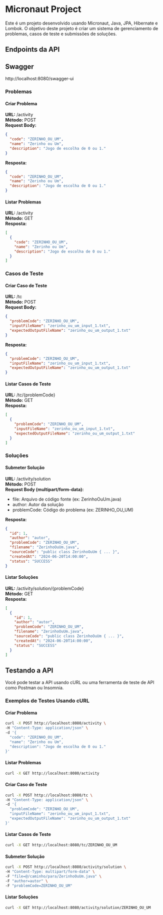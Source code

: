 # Micronaut Project

Este é um projeto desenvolvido usando Micronaut, Java, JPA, Hibernate e Lombok. O objetivo deste projeto é criar um sistema de gerenciamento de problemas, casos de teste e submissões de soluções.

## Endpoints da API
## Swagger
http://localhost:8080/swagger-ui

### Problemas

#### Criar Problema

**URL:** /activity  
**Método:** POST  
**Request Body:**

```json
{
  "code": "ZERINHO_OU_UM",
  "name": "Zerinho ou Um",
  "description": "Jogo de escolha de 0 ou 1."
}
```

**Resposta:**

```json
{
  "code": "ZERINHO_OU_UM",
  "name": "Zerinho ou Um",
  "description": "Jogo de escolha de 0 ou 1."
}
```

#### Listar Problemas

**URL:** /activity  
**Método:** GET  
**Resposta:**

```json
[
  {
    "code": "ZERINHO_OU_UM",
    "name": "Zerinho ou Um",
    "description": "Jogo de escolha de 0 ou 1."
  }
]
```

### Casos de Teste

#### Criar Caso de Teste

**URL:** /tc  
**Método:** POST  
**Request Body:**

```json
{
  "problemCode": "ZERINHO_OU_UM",
  "inputFileName": "zerinho_ou_um_input_1.txt",
  "expectedOutputFileName": "zerinho_ou_um_output_1.txt"
}
```

**Resposta:**

```json
{
  "problemCode": "ZERINHO_OU_UM",
  "inputFileName": "zerinho_ou_um_input_1.txt",
  "expectedOutputFileName": "zerinho_ou_um_output_1.txt"
}
```

#### Listar Casos de Teste

**URL:** /tc/{problemCode}  
**Método:** GET  
**Resposta:**

```json
[
  {
    "problemCode": "ZERINHO_OU_UM",
    "inputFileName": "zerinho_ou_um_input_1.txt",
    "expectedOutputFileName": "zerinho_ou_um_output_1.txt"
  }
]
```

### Soluções

#### Submeter Solução

**URL:** /activity/solution  
**Método:** POST  
**Request Body (multipart/form-data):**

- file: Arquivo de código fonte (ex: ZerinhoOuUm.java)
- author: Autor da solução
- problemCode: Código do problema (ex: ZERINHO_OU_UM)

**Resposta:**

```json
{
  "id": 1,
  "author": "autor",
  "problemCode": "ZERINHO_OU_UM",
  "filename": "ZerinhoOuUm.java",
  "sourceCode": "public class ZerinhoOuUm { ... }",
  "createdAt": "2024-06-20T14:00:00",
  "status": "SUCCESS"
}
```

#### Listar Soluções

**URL:** /activity/solution/{problemCode}  
**Método:** GET  
**Resposta:**

```json
[
  {
    "id": 1,
    "author": "autor",
    "problemCode": "ZERINHO_OU_UM",
    "filename": "ZerinhoOuUm.java",
    "sourceCode": "public class ZerinhoOuUm { ... }",
    "createdAt": "2024-06-20T14:00:00",
    "status": "SUCCESS"
  }
]
```

## Testando a API

Você pode testar a API usando cURL ou uma ferramenta de teste de API como Postman ou Insomnia.

### Exemplos de Testes Usando cURL

#### Criar Problema

```bash
curl -X POST http://localhost:8080/activity \
-H "Content-Type: application/json" \
-d '{
  "code": "ZERINHO_OU_UM",
  "name": "Zerinho ou Um",
  "description": "Jogo de escolha de 0 ou 1."
}'
```

#### Listar Problemas

```bash
curl -X GET http://localhost:8080/activity
```

#### Criar Caso de Teste

```bash
curl -X POST http://localhost:8080/tc \
-H "Content-Type: application/json" \
-d '{
  "problemCode": "ZERINHO_OU_UM",
  "inputFileName": "zerinho_ou_um_input_1.txt",
  "expectedOutputFileName": "zerinho_ou_um_output_1.txt"
}'
```

#### Listar Casos de Teste

```bash
curl -X GET http://localhost:8080/tc/ZERINHO_OU_UM
```

#### Submeter Solução

```bash
curl -X POST http://localhost:8080/activity/solution \
-H "Content-Type: multipart/form-data" \
-F "file=@/caminho/para/ZerinhoOuUm.java" \
-F "author=autor" \
-F "problemCode=ZERINHO_OU_UM"
```

#### Listar Soluções

```bash
curl -X GET http://localhost:8080/activity/solution/ZERINHO_OU_UM
```

